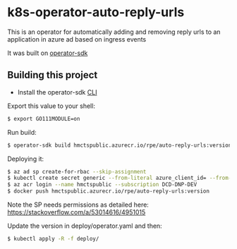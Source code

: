 # k8s-operator-auto-reply-urls

This is an operator for automatically adding and removing reply urls to an application in azure ad based on ingress events

It was built on [operator-sdk](https://github.com/operator-framework/operator-sdk)

## Building this project

* Install the operator-sdk [CLI](https://github.com/operator-framework/operator-sdk/blob/master/doc/user/install-operator-sdk.md)

Export this value to your shell:
```bash
$ export GO111MODULE=on
```

Run build:
```bash
$ operator-sdk build hmctspublic.azurecr.io/rpe/auto-reply-urls:version
```

Deploying it:
```bash
$ az ad sp create-for-rbac --skip-assignment
$ kubectl create secret generic --from-literal azure_client_id= --from-literal azure_client_secret= --from-literal azure_tenant_id= --from-literal object_id= 
$ az acr login --name hmctspublic --subscription DCD-DNP-DEV
$ docker push hmctspublic.azurecr.io/rpe/auto-reply-urls:version
```

Note the SP needs permissions as detailed here:
https://stackoverflow.com/a/53014616/4951015

Update the version in deploy/operator.yaml and then:
```bash
$ kubectl apply -R -f deploy/
```
